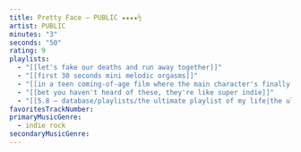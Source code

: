 ```yaml
---
title: Pretty Face — PUBLIC ★★★★½
artist: PUBLIC
minutes: "3"
seconds: "50"
rating: 9
playlists:
  - "[[let's fake our deaths and run away together]]"
  - "[[first 30 seconds mini melodic orgasms]]"
  - "[[in a teen coming-of-age film where the main character's finally ready for the next chapter]]"
  - "[[bet you haven't heard of these, they're like super indie]]"
  - "[[5.8 — database/playlists/the ultimate playlist of my life|the ultimate playlist of my life]]"
favoritesTrackNumber:
primaryMusicGenre:
  - indie rock
secondaryMusicGenre:
---
```

